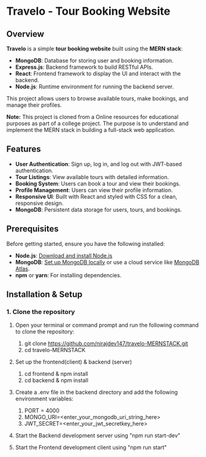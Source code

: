# Travelo - Tour Booking Website

## Overview

**Travelo** is a simple **tour booking website** built using the **MERN stack**:

- **MongoDB**: Database for storing user and booking information.
- **Express.js**: Backend framework to build RESTful APIs.
- **React**: Frontend framework to display the UI and interact with the backend.
- **Node.js**: Runtime environment for running the backend server.

This project allows users to browse available tours, make bookings, and manage their profiles.

**Note:** This project is cloned from a Online resources for educational purposes as part of a college project. The purpose is to understand and implement the MERN stack in building a full-stack web application.


## Features

- **User Authentication**: Sign up, log in, and log out with JWT-based authentication.
- **Tour Listings**: View available tours with detailed information.
- **Booking System**: Users can book a tour and view their bookings.
- **Profile Management**: Users can view their profile information.
- **Responsive UI**: Built with React and styled with CSS for a clean, responsive design.
- **MongoDB**: Persistent data storage for users, tours, and bookings.

## Prerequisites

Before getting started, ensure you have the following installed:

- **Node.js**: [Download and install Node.js](https://nodejs.org/)
- **MongoDB**: [Set up MongoDB locally](https://www.mongodb.com/docs/manual/installation/) or use a cloud service like
  [MongoDB Atlas](https://www.mongodb.com/cloud/atlas).
- **npm** or **yarn**: For installing dependencies.

## Installation & Setup

### 1. Clone the repository

1. Open your terminal or command prompt and run the following command to clone the repository:

   1. git clone https://github.com/nirajdev147/travelo-MERNSTACK.git
   2. cd travelo-MERNSTACK

2. Set up the frontend(client) & backend (server)
    
    1. cd frontend & npm install
    2. cd backend & npm install
  

3. Create a .env file in the backend directory and add the following environment variables:

   1. PORT = 4000
   2. MONGO_URI=<enter_your_mongodb_uri_string_here>
   3. JWT_SECRET=<enter_your_jwt_secretkey_here>

4. Start the Backend development server using "npm run start-dev"

5. Start the Frontend development client using "npm run start"
